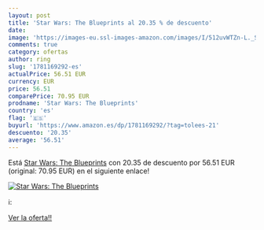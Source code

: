 ```yaml
---
layout: post
title: 'Star Wars: The Blueprints al 20.35 % de descuento'
date: 
image: 'https://images-eu.ssl-images-amazon.com/images/I/512uvWTZn-L._SL200_.jpg'
comments: true
category: ofertas
author: ring
slug: '1781169292-es'
actualPrice: 56.51 EUR
currency: EUR
price: 56.51
comparePrice: 70.95 EUR
prodname: 'Star Wars: The Blueprints'
country: 'es'
flag: '🇪🇸'
buyurl: 'https://www.amazon.es/dp/1781169292/?tag=tolees-21'
descuento: '20.35'
average: '56.51'
---
```


Está [Star Wars: The Blueprints](https://www.amazon.es/dp/1781169292/?tag=tolees-21) con 20.35 de descuento por 56.51 EUR (original: 70.95 EUR) en el siguiente enlace!

[![Star Wars: The Blueprints](https://images-eu.ssl-images-amazon.com/images/I/512uvWTZn-L._SL200_.jpg)](https://www.amazon.es/dp/1781169292/?tag=tolees-21)

ℹ️:


[Ver la oferta!!](https://www.amazon.es/dp/1781169292/?tag=tolees-21)
